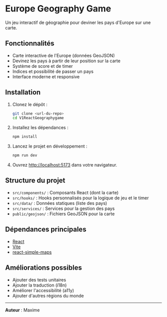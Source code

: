 # Europe Geography Game

Un jeu interactif de géographie pour deviner les pays d'Europe sur une carte.

## Fonctionnalités

- Carte interactive de l'Europe (données GeoJSON)
- Devinez les pays à partir de leur position sur la carte
- Système de score et de timer
- Indices et possibilité de passer un pays
- Interface moderne et responsive

## Installation

1. Clonez le dépôt :
   ```bash
   git clone <url-du-repo>
   cd V1ReactGeographygame
   ```

2. Installez les dépendances :
   ```bash
   npm install
   ```

3. Lancez le projet en développement :
   ```bash
   npm run dev
   ```

4. Ouvrez [http://localhost:5173](http://localhost:5173) dans votre navigateur.

## Structure du projet

- `src/components/` : Composants React (dont la carte)
- `src/hooks/` : Hooks personnalisés pour la logique de jeu et le timer
- `src/data/` : Données statiques (liste des pays)
- `src/services/` : Services pour la gestion des pays
- `public/geojson/` : Fichiers GeoJSON pour la carte

## Dépendances principales

- [React](https://react.dev/)
- [Vite](https://vitejs.dev/)
- [react-simple-maps](https://www.react-simple-maps.io/)

## Améliorations possibles

- Ajouter des tests unitaires
- Ajouter la traduction (i18n)
- Améliorer l'accessibilité (a11y)
- Ajouter d'autres régions du monde

---

**Auteur** : Maxime
